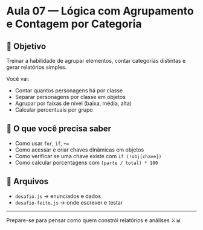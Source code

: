 # Aula 07 — Lógica com Agrupamento e Contagem por Categoria

## 🎯 Objetivo
Treinar a habilidade de agrupar elementos, contar categorias distintas e gerar relatórios simples.

Você vai:
- Contar quantos personagens há por classe
- Separar personagens por classe em objetos
- Agrupar por faixas de nível (baixa, média, alta)
- Calcular percentuais por grupo

## 🧠 O que você precisa saber
- Como usar `for`, `if`, `+=`
- Como acessar e criar chaves dinâmicas em objetos
- Como verificar se uma chave existe com `if (!obj[chave])`
- Como calcular porcentagens com `(parte / total) * 100`

## 📂 Arquivos
- `desafio.js` → enunciados e dados
- `desafio-feito.js` → onde escrever e testar

---

Prepare-se para pensar como quem constrói relatórios e análises ⚔️📊
